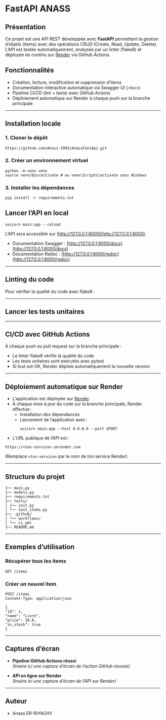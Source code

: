 
# FastAPI ANASS

## Présentation
Ce projet est une API REST développée avec **FastAPI** permettant la gestion d’objets (items) avec des opérations CRUD (Create, Read, Update, Delete).  
L’API est testée automatiquement, analysée par un linter (flake8) et déployée en continu sur [Render](https://render.com) via GitHub Actions.

## Fonctionnalités

- Création, lecture, modification et suppression d’items
- Documentation interactive automatique via Swagger UI (`/docs`)
- Pipeline CI/CD (lint + tests) avec GitHub Actions
- Déploiement automatique sur Render à chaque push sur la branche principale

---

## Installation locale

### 1. Cloner le dépôt
```
https://github.com/Anass-1993/AnassFastApi.git
```

### 2. Créer un environnement virtuel


```
python -m venv venv
source venv/bin/activate # ou venv\Scripts\activate sous Windows
```

### 3. Installer les dépendances

```
pip install -r requirements.txt
```

## Lancer l’API en local

```
uvicorn main:app --reload
```

L’API sera accessible sur [http://127.0.0.1:8000](http://127.0.0.1:8000).

- Documentation Swagger : [http://127.0.0.1:8000/docs](http://127.0.0.1:8000/docs)
- Documentation Redoc : [http://127.0.0.1:8000/redoc](http://127.0.0.1:8000/redoc)

---

## Linting du code

Pour vérifier la qualité du code avec flake8 :


---

## Lancer les tests unitaires


---

## CI/CD avec GitHub Actions

À chaque push ou pull request sur la branche principale :

- Le linter flake8 vérifie la qualité du code
- Les tests unitaires sont exécutés avec pytest
- Si tout est OK, Render déploie automatiquement la nouvelle version

---

## Déploiement automatique sur Render

- L’application est déployée sur [Render](https://render.com).
- À chaque mise à jour du code sur la branche principale, Render effectue :
  - Installation des dépendances
  - Lancement de l’application avec :  
    ```
    uvicorn main:app --host 0.0.0.0 --port $PORT
    ```
- L’URL publique de l’API est :  
```
https://<ton-service>.onrender.com
```
(Remplace `<ton-service>` par le nom de ton service Render)

---

## Structure du projet

```
├── main.py
├── models.py
├── requirements.txt
├── tests/
│ ├── init.py
│ └── test_items.py
├── .github/
│ └── workflows/
│ └── ci.yml
├── README.md
```

---

## Exemples d’utilisation

### Récupérer tous les items

```
GET /items
```

### Créer un nouvel item

```
POST /items
Content-Type: application/json

{
"id": 1,
"name": "Livre",
"price": 10.0,
"in_stock": true
}
```

---

## Captures d’écran

- **Pipeline GitHub Actions réussi**  
  *(Insère ici une capture d’écran de l’action GitHub réussie)*

- **API en ligne sur Render**  
  *(Insère ici une capture d’écran de l’API sur Render)*

---

## Auteur

- Anass ER-RIYACHY

